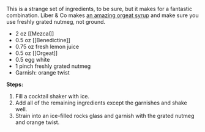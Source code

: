 This is a strange set of ingredients, to be sure, but it makes for a fantastic combination. Liber & Co makes [an amazing orgeat syrup](https://www.liberandcompany.com/products/almond-orgeat-syrup) and make sure you use freshly grated nutmeg, not ground.

* 2 oz [[Mezcal]]
* 0.5 oz [[Benedictine]]
* 0.75 oz fresh lemon juice
* 0.5 oz [[Orgeat]]
* 0.5 egg white
* 1 pinch freshly grated nutmeg
* Garnish: orange twist

**Steps:**

1. Fill a cocktail shaker with ice. 
1. Add all of the remaining ingredients except the garnishes and shake well. 
1. Strain into an ice-filled rocks glass and garnish with the grated nutmeg and orange twist.